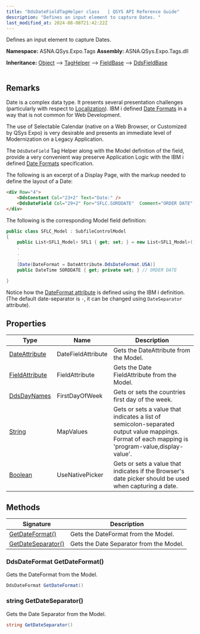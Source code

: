 ```yaml
---
title: "DdsDateFieldTagHelper class   | QSYS API Reference Guide"
description: "Defines an input element to capture Dates. "
last_modified_at: 2024-08-08T21:42:22Z
---
```


Defines an input element to capture Dates.

**Namespace:** ASNA.QSys.Expo.Tags
**Assembly:** ASNA.QSys.Expo.Tags.dll

**Inheritance:** [Object](https://docs.microsoft.com/en-us/dotnet/api/system.object) --> [TagHelper](https://learn.microsoft.com/en-us/dotnet/api/microsoft.aspnetcore.razor.taghelpers.taghelper?view=aspnetcore-8.0) --> [FieldBase](/reference/expo/qsys-expo-tags/field-base.html) --> [DdsFieldBase](/reference/expo/qsys-expo-tags/dds-field-base.html)
<br>
<br>

## Remarks

Date is a complex data type. It presents several presentation challenges (particularly with respect to [Localization](https://en.wikipedia.org/wiki/Internationalization_and_localization)). IBM i defined [Date Formats](https://www.ibm.com/docs/en/i/7.3?topic=design-date-formats) in a way that is not common for Web Development.

The use of Selectable Calendar (native on a Web Browser, or Customized by QSys Expo) is very desirable and presents an immediate level of Modernization on a Legacy Application.

The `DdsDateField` Tag Helper along with the Model definition of the field, provide a very convenient way preserve Application Logic with the IBM i defined [Date Formats](https://www.ibm.com/docs/en/i/7.3?topic=design-date-formats) specification.

The following is an excerpt of a Display Page, with the markup needed to define the layout of a Date:

```html
<div Row="4">
    <DdsConstant Col="23+2" Text="Date:" />
    <DdsDateField Col="29+2" For="SFLC.SORDDATE"  Comment="ORDER DATE" />
</div>
```

The following is the corresponding Model field definition:

```cs
public class SFLC_Model : SubfileControlModel
{
    public List<SFL1_Model> SFL1 { get; set; } = new List<SFL1_Model>();
    .
    .
    .
    [Date(DateFormat = DateAttribute.DdsDateFormat.USA)]
    public DateTime SORDDATE { get; private set; } // ORDER DATE

}
```

Notice how the [DateFormat attribute](/reference/expo/qsys-expo-model/date-attribute.html) is defined using the IBM i definition. (The default date-separator is `-`, it can be changed using `DateSeparator` attribute).

## Properties

| Type | Name | Description
| --- | --- | --- 
| [DateAttribute](/reference/expo/qsys-expo-model/date-attribute.html) | DateFieldAttribute | Gets the DateAttribute from the Model. |
| [FieldAttribute](/reference/expo/qsys-expo-model/field-attribute.html) | FieldAttribute | Gets the Date FieldAttribute from the Model. |
| [DdsDayNames](/reference/expo/qsys-expo-tags/dds-day-names.html) | FirstDayOfWeek | Gets or sets the countries first day of the week. |
| [String](https://learn.microsoft.com/en-us/dotnet/api/system.string?view=net-8.0) | MapValues | Gets or sets a value that indicates a list of semicolon-separated output value mappings. Format of each mapping is 'program-value,display-value'. |
| [Boolean](https://docs.microsoft.com/en-us/dotnet/api/system.boolean) | UseNativePicker | Gets or sets a value that indicates if the Browser's date picker should be used when capturing a date. |

## Methods

| Signature | Description |
| --- | --- |
| [GetDateFormat()](#ddsdateformat-getdateformat) | Gets the DateFormat from the Model.
| [GetDateSeparator()](#string-getdateseparator) | Gets the Date Separator from the Model.

### DdsDateFormat GetDateFormat()

Gets the DateFormat from the Model.

```cs
DdsDateFormat GetDateFormat()
```

### string GetDateSeparator()

Gets the Date Separator from the Model.

```cs
string GetDateSeparator()
```
